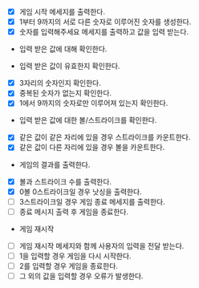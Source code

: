 - [x] 게임 시작 메세지를 출력한다.
- [x] 1부터 9까지의 서로 다른 숫자로 이루어진 숫자를 생성한다.
- [x] 숫자를 입력해주세요 메세지를 출력하고 값을 입력 받는다.

- 입력 받은 값에 대해 확인한다.

- 입력 받은 값이 유효한지 확인한다.
- [x] 3자리의 숫자인지 확인한다.
- [x] 중복된 숫자가 없는지 확인한다.
- [x] 1에서 9까지의 숫자로만 이루어져 있는지 확인한다.

- 입력 받은 값에 대한 볼/스트라이크를 확인한다.
- [x] 같은 값이 같은 자리에 있을 경우 스트라이크를 카운트한다.
- [x] 같은 값이 다른 자리에 있을 경우 볼을 카운트한다.

- 게임의 결과를 출력한다.
- [x] 볼과 스트라이크 수를 출력한다.
- [x] 0볼 0스트라이크일 경우 낫싱을 출력한다.
- [ ] 3스트라이크일 경우 게임 종료 메세지를 출력한다.
- [ ] 종료 메시지 출력 후 게임을 종료한다.

- 게임 재시작
- [ ] 게임 재시작 메세지와 함께 사용자의 입력을 전달 받는다.
- [ ] 1을 입력할 경우 게임을 다시 시작한다.
- [ ] 2를 입력할 경우 게임을 종료한다.
- [ ] 그 외의 값을 입력할 경우 오류가 발생한다.
